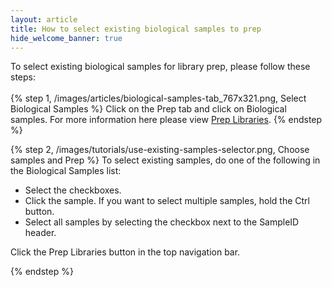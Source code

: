 ```yaml
---
layout: article
title: How to select existing biological samples to prep
hide_welcome_banner: true
---
```


To select existing biological samples for library prep, please follow these steps:
<br />
<br />
{% step 1, /images/articles/biological-samples-tab_767x321.png, Select Biological Samples %}
Click on the Prep tab and click on Biological samples.  For more information here please view [Prep Libraries](/articles/descriptive/libraries/).
{% endstep %}

{% step 2, /images/tutorials/use-existing-samples-selector.png, Choose samples and Prep %}
To select existing samples, do one of the following in the Biological Samples list:

-	Select the checkboxes.
-	Click the sample. If you want to select multiple samples, hold the Ctrl button.
-	Select all samples by selecting the checkbox next to the SampleID header.

Click the Prep Libraries button in the top navigation bar.

{% endstep %}
